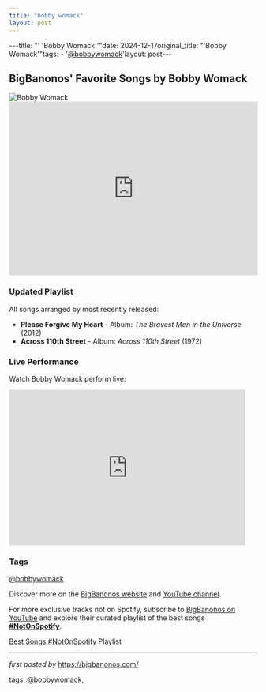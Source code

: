 ```yaml
---
title: "bobby womack"
layout: post
---
```

---title: "' 'Bobby Womack''"date: 2024-12-17original_title: "'Bobby Womack'"tags:  - '[@bobbywomack](/tags/bobbywomack/)'layout: post---<h2>BigBanonos' Favorite Songs by Bobby Womack</h2> <div> <img src="https://www.rollingstone.com/wp-content/uploads/2018/06/rs-15946-20140628-bobbywomack-06-x1800-1403958211.jpg" alt="Bobby Womack"></div> <div> <iframe src="https://open.spotify.com/embed/playlist/6pEkN5IhHMBldaFxAiAgTV?utm_source=generator" width="100%" height="352" frameBorder="0" allowfullscreen="" allow="autoplay; clipboard-write; encrypted-media; fullscreen; picture-in-picture" loading="lazy"></iframe></div> <h3>Updated Playlist</h3><p>All songs arranged by most recently released:</p> <ul> <li><strong>Please Forgive My Heart</strong> - Album: <em>The Bravest Man in the Universe</em> (2012)</li> <li><strong>Across 110th Street</strong> - Album: <em>Across 110th Street</em> (1972)</li></ul> <h3>Live Performance</h3><p>Watch Bobby Womack perform live:</p><div> <iframe allowfullscreen="" frameborder="0" height="315" src="https://www.youtube.com/embed/Th2XiEN2Dcg?list=PLtuNtuTatqI2XJ2C1xAz_8dMBUrY86NM0" width="95%"></iframe></div> <h3>Tags</h3><p> [@bobbywomack](/tags/bobbywomack/)</p> <p>Discover more on the <a href="https://bigbanonos.com/" target="_blank">BigBanonos website</a> and <a href="https://www.youtube.com/[@BigBanonos](/tags/BigBanonos/)" target="_blank">YouTube channel</a>.</p><!--Subscribe and Playlist Links--><div>    <p>For more exclusive tracks not on Spotify, subscribe to <a href="https://www.youtube.com/[@BigBanonos](/tags/BigBanonos/)" target="_blank">BigBanonos on YouTube</a> and explore their curated playlist of the best songs <strong>[#NotOnSpotify](/tags/NotOnSpotify/)</strong>.</p>    <p><a href="https://www.youtube.com/playlist?list=PLtuNtuTatqI0kFahUCbtbfenC_ET5O_tr" target="_blank">Best Songs [#NotOnSpotify](/tags/NotOnSpotify/) Playlist<br /></a></p></div><hr /><p><em>first posted by</em> <a href="https://bigbanonos.com/" rel="noopener" target="_new">https://bigbanonos.com/</a></p><p>tags: [@bobbywomack](/tags/bobbywomack/),</p>